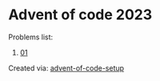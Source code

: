 # Advent of code 2023
Problems list:
1. [01](https://github.com/enricobolzonello/AOC23/blob/main/src/01.py)

Created via: [advent-of-code-setup](https://github.com/tomfran/advent-of-code-setup)